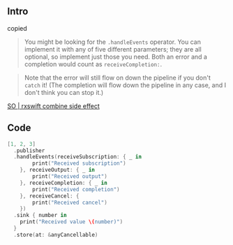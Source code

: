 
## Intro

copied

> You might be looking for the `.handleEvents` operator. You can implement it with any of five different parameters; they are all optional, so implement just those you need. Both an error and a completion would count as `receiveCompletion:`.

> Note that the error will still flow on down the pipeline if you don't `catch` it! (The completion will flow down the pipeline in any case, and I don't think you can stop it.)

[SO | rxswift combine side effect](https://stackoverflow.com/questions/62139342/performing-side-effects-on-publisher)



## Code

```swift
[1, 2, 3]
  .publisher
  .handleEvents(receiveSubscription: { _ in  
        print("Received subscription")  
    }, receiveOutput: { _ in  
        print("Received output")  
    }, receiveCompletion: { _ in  
        print("Received completion")  
    }, receiveCancel: {  
        print("Received cancel")  
    })
  .sink { number in
    print("Received value \(number)")
  }
  .store(at: &anyCancellable)
```
